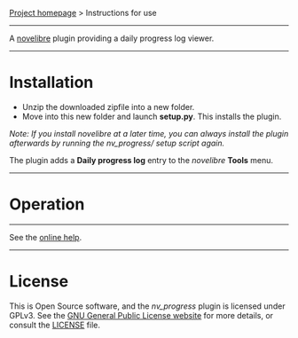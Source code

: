 [Project homepage](https://github.com/peter88213/nv_progress) > Instructions for use

--- 

A [novelibre](https://github.com/peter88213/novelibre/) plugin providing a daily progress log viewer. 


---

# Installation

- Unzip the downloaded zipfile into a new folder.
- Move into this new folder and launch **setup.py**. This installs the plugin.

*Note: If you install novelibre at a later time, you can always install the plugin afterwards by running the nv_progress/ setup script again.*

The plugin adds a **Daily progress log** entry to the *novelibre* **Tools** menu. 

---

# Operation

---

See the [online help](https://peter88213.github.io/nvhelp-en/nv_progress).

---

# License

This is Open Source software, and the *nv_progress* plugin is licensed under GPLv3. See the
[GNU General Public License website](https://www.gnu.org/licenses/gpl-3.0.en.html) for more
details, or consult the [LICENSE](https://github.com/peter88213/nv_progress/blob/main/LICENSE) file.
